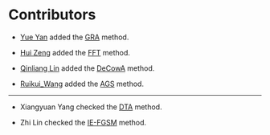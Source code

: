 # Contributors

- [Yue Yan](https://github.com/YAN-0802) added the [GRA](./transferattack/gradient/gra.py) method.

- [Hui Zeng](https://github.com/zengh5) added the [FFT](./transferattack/advanced_objective/fft.py) method.

- [Qinliang Lin](https://github.com/LinQinLiang) added the [DeCowA](./transferattack/input_transformation/decowa.py) method.

- [Ruikui_Wang](https://github.com/lwmming) added the [AGS](./transferattack/model_related/ags.py) method.

-------------

- Xiangyuan Yang checked the [DTA](./transferattack/gradient/dta.py) method.

- Zhi Lin checked the [IE-FGSM](./transferattack/gradient/iefgsm.py) method.
